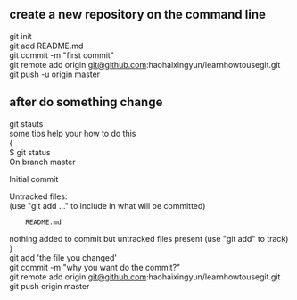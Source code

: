 ## create a new repository on the command line  

git init  
git add README.md  
git commit -m "first commit"  
git remote add origin git@github.com:haohaixingyun/learnhowtousegit.git  
git push -u origin master  


## after do something change   
git stauts    
some tips help your how to do this   
{  
$ git status  
On branch master  
  
Initial commit  

Untracked files:  
  (use "git add <file>..." to include in what will be committed)  
  
        README.md  
  
nothing added to commit but untracked files present (use "git add" to track)  
}  
git add 'the file you changed'  
git commit -m "why you want do the commit?"  
git remote add origin git@github.com:haohaixingyun/learnhowtousegit.git  
git push origin master  